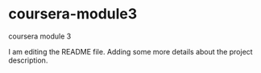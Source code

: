 # coursera-module3
coursera module 3

I am editing the README file. Adding some more details about the project description.
